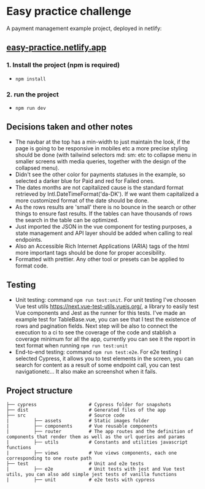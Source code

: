 # Easy practice challenge

A payment management example project, deployed in netlify:

## <a href="https://easy-practice.netlify.app/" target="_blank">easy-practice.netlify.app</a>

### 1. Install the project (npm is required)

- `npm install`

### 2. run the project

- `npm run dev`

## Decisions taken and other notes

- The navbar at the top has a min-width to just maintain the look, if the page is going to be responsive in mobiles etc a more precise styling should be done (with tailwind selectors md: sm: etc to collapse menu in smaller screens with media queries, together with the design of the collapsed menu).
- Didn't see the other color for payments statuses in the example, so selected a darker blue for Paid and red for Failed ones.
- The dates months are not capitalized cause is the standard format retrieved by Intl.DateTimeFormat('da-DK'). If we want them capitalized a more customized format of the date should be done.
- As the rows results are 'small' there is no bounce in the search or other things to ensure fast results. If the tables can have thousands of rows the search in the table can be optimized.
- Just imported the JSON in the vue component for testing purposes, a state management and API layer should be added when calling to real endpoints.
- Also an Accessible Rich Internet Applications (ARIA) tags of the html more important tags should be done for proper accesibility.
- Formatted with prettier. Any other tool or presets can be applied to format code.
## Testing

- Unit testing: command `npm run test:unit`. For unit testing I've choosen Vue test utils https://next.vue-test-utils.vuejs.org/, a library to easily test Vue components and Jest as the runner for this tests. I've made an example test for TableBase.vue, you can see that I test the existence of rows and pagination fields. Next step will be also to connect the execution to a ci to see the coverage of the code and stablish a coverage minimum for all the app, currently you can see it the report in text format when running `npm run test:unit`
- End-to-end testing: command `npm run test:e2e`. For e2e testing I selected Cypress, it allows you to test elements in the screen, you can search for content as a result of some endpoint call, you can test navigationetc... It also make an screenshot when it fails.

## Project structure

```
├── cypress                   # Cypress folder for snapshots
├── dist                      # Generated files of the app
├── src                       # Source code
|         ├── assets          # Static images folder
|         ├── components      # Vue reusable components
|         ├── router          # The app routes and the definition of components that render them as well as the url queries and params
|         ├── utils           # Constants and utilities javascript functions
|         ├── views           # Vue views components, each one corresponding to one route path
├── test                      # Unit and e2e tests
|         ├── e2e             # Unit tests with jest and Vue test utils, you can also add simple jest tests of vanilla functions
|         ├── unit            # e2e tests with cypress

```
